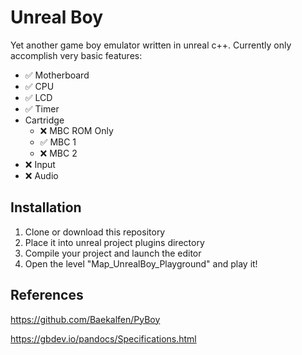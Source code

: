 # Unreal Boy

Yet another game boy emulator written in unreal c++. Currently only accomplish very basic features:

- ✅ Motherboard
- ✅ CPU
- ✅ LCD
- ✅ Timer
- Cartridge
  - ❌ MBC ROM Only
  - ✅ MBC 1
  - ❌ MBC 2
- ❌ Input
- ❌ Audio

## Installation

1. Clone or download this repository  
2. Place it into unreal project plugins directory
3. Compile your project and launch the editor
4. Open the level "Map_UnrealBoy_Playground" and play it!

## References

https://github.com/Baekalfen/PyBoy

https://gbdev.io/pandocs/Specifications.html
